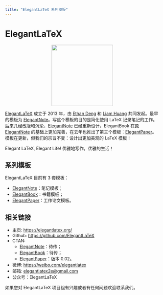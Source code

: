 ```yaml
---
title: "ElegantLaTeX 系列模板"
---
```


# ElegantLaTeX 

<center><img src="/image/logo.png" width="200"></center>

[ElegantLaTeX](https://github.com/ElegantLaTeX) 成立于 2013 年，由 [Ethan Deng](https://ddswhu.me/) 和 [Liam Huang](https://liam.page/) 共同发起。最早的模板为 [ElegantNote](https://github.com/ElegantLaTeX/ElegantNote)。写这个模板的目的是简化使用 LaTeX 记录笔记的工作。后来几经改版和沉沦，[ElegantNote](https://github.com/ElegantLaTeX/ElegantNote) 已经重新设计，ElegantBook 在[原 ElegantNote](https://github.com/ElegantLaTeX/ElegantNote/releases/tag/v1.00) 的基础上更加完善，在去年也推出了第三个模板：[ElegantPaper](https://github.com/ElegantLaTeX/ElegantPaper)。模板在更新，但我们的宗旨不变：设计出更加美观的 LaTeX 模板！

Elegant LaTeX, Elegant Life! 优雅地写作，优雅的生活！


## 系列模板

ElegantLaTeX 目前有 3 套模板：

+ [ElegantNote](https://github.com/ElegantLaTeX/ElegantNote)：笔记模板；
+ [ElegantBook](https://github.com/ElegantLaTeX/ElegantBook)：书籍模板；
+ [ElegantPaper](https://github.com/ElegantLaTeX/ElegantPaper)：工作论文模板。

## 相关链接

- 主页: https://elegantlatex.org/
- Github: https://github.com/ElegantLaTeX
- CTAN: 
    - [ElegantNote](https://ctan.org/pkg/elegantnote)：待传；
    - [ElegantBook](https://ctan.org/pkg/elegantbook)：待传；
    - [ElegantPaper](https://ctan.org/pkg/elegantpaper)：版本 0.02。
- 微博: https://weibo.com/elegantlatex
- 邮箱: elegantlatex2e@gmail.com
- 公众号：ElegantLaTeX


如果您对 ElegantLaTeX 项目组有兴趣或者有任何问题欢迎联系我们。 


